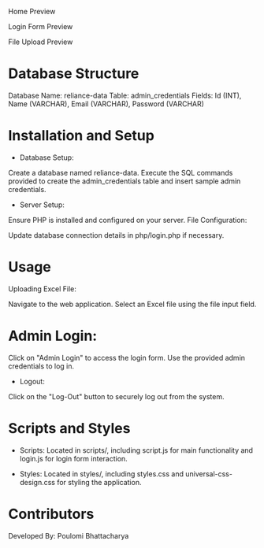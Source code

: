 Home Preview

Login Form Preview

File Upload Preview

# Database Structure
Database Name: reliance-data
Table: admin_credentials
Fields: Id (INT), Name (VARCHAR), Email (VARCHAR), Password (VARCHAR)

# Installation and Setup
* Database Setup:

Create a database named reliance-data.
Execute the SQL commands provided to create the admin_credentials table and insert sample admin credentials.

* Server Setup:

Ensure PHP is installed and configured on your server.
File Configuration:

Update database connection details in php/login.php if necessary.

# Usage
Uploading Excel File:

Navigate to the web application.
Select an Excel file using the file input field.

# Admin Login:

Click on "Admin Login" to access the login form.
Use the provided admin credentials to log in.

* Logout:

Click on the "Log-Out" button to securely log out from the system.

# Scripts and Styles
* Scripts: Located in scripts/, including script.js for main functionality and login.js for login form interaction.

* Styles: Located in styles/, including styles.css and universal-css-design.css for styling the application.

# Contributors
Developed By: Poulomi Bhattacharya